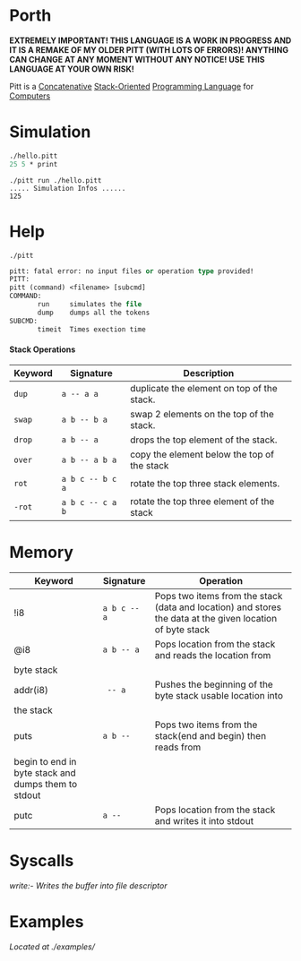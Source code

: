 # Porth

**EXTREMELY IMPORTANT! THIS LANGUAGE IS A WORK IN PROGRESS AND IT IS A REMAKE OF MY OLDER PITT (WITH LOTS OF ERRORS)! ANYTHING CAN CHANGE AT ANY MOMENT WITHOUT ANY NOTICE! USE THIS LANGUAGE AT YOUR OWN RISK!**

Pitt is a [Concatenative](https://en.wikipedia.org/wiki/Concatenative_programming_language) [Stack-Oriented](https://en.wikipedia.org/wiki/Stack-oriented_programming) [Programming Language](https://en.wikipedia.org/wiki/Programming_language) for [Computers](https://en.wikipedia.org/wiki/Computer)


# Simulation
``` Pascal
./hello.pitt
25 5 * print
```
```console
./pitt run ./hello.pitt
..... Simulation Infos ......
125
```

# Help
```console
./pitt 
```
``` pascal
pitt: fatal error: no input files or operation type provided!
PITT:
pitt (command) <filename> [subcmd]
COMMAND:
       run     simulates the file
       dump    dumps all the tokens
SUBCMD:
       timeit  Times exection time
```

#### Stack Operations

| Keyword    | Signature        | Description                                                                                  |
| ---        | ---              | ---                                                                                          |
| `dup`      | `a -- a a`       | duplicate the element on top of the stack.                                                                                       |
| `swap`     | `a b -- b a`     | swap 2 elements on the top of the stack.                                                                                       |
| `drop`     | `a b -- a`       | drops the top element of the stack.                                                                                       |
| `over`     | `a b -- a b a`   | copy the element below the top of the stack                                                                                        | 
| `rot`      | `a b c -- b c a` | rotate the top three stack   elements.                                                                                    |      
| `-rot`     | `a b c -- c a b` | rotate the top three element of the stack                                                                                        |       | `nip`      | `a b -- b `      | drops the element before the top element                                                                                      |                                                                                               

# Memory 
| Keyword   | Signature        | Operation                                                   |
| ----      | ----             | ----                                                        |
| !i8       | `a b c -- a`     | Pops two items from the stack (data and location) and stores the data at the given location of byte stack                                                     |
| @i8       | `a b -- a`       | Pops location from the stack and reads the location from  
byte stack                                                                                   |
| addr(i8)  | ` -- a`          | Pushes the beginning of the byte stack usable location into
the stack                                                                                    |
| puts      | `a b -- `        | Pops two items from the stack(end and begin) then reads from
begin to end in byte stack and dumps them to stdout                                          |
| putc      | `a -- `          | Pops location from the stack and writes it into stdout      |

# Syscalls
*write:- Writes the buffer into file descriptor*

# Examples
*Located at ./examples/*